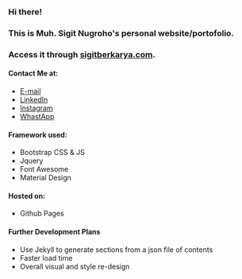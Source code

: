 ### Hi there!
### This is Muh. Sigit Nugroho's personal website/portofolio.
### Access it through [sigitberkarya.com](https://sigitberkarya.com).
#### Contact Me at:
* [E-mail](mailto:msigit.n12@gmail.com)
* [LinkedIn](https://www.linkedin.com/in/muhammadsigitnugroho/)
* [Instagram](https://www.instagram.com/sigit.berkarya/)
* [WhastApp](https://wa.me/6285156888959/)

#### Framework used:
* Bootstrap CSS & JS
* Jquery
* Font Awesome
* Material Design

#### Hosted on:
* Github Pages

#### Further Development Plans
* Use Jekyll to generate sections from a json file of contents
* Faster load time
* Overall visual and style re-design
